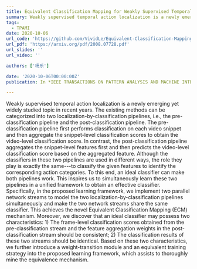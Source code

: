 ```yaml
---
title: Equivalent Classification Mapping for Weakly Supervised Temporal Action Localization
summary: Weakly supervised temporal action localization is a newly emerging yet widely studied topic in recent years. The existing methods can be categorized into two localization-by-classification pipelines, i.e., the pre-classification pipeline and the post-classification pipeline.
tags:
  - TPAMI
date: 2020-10-06
url_code: 'https://github.com/VividLe/Equivalent-Classification-Mapping'
url_pdf: 'https://arxiv.org/pdf/2008.07728.pdf'
url_slides: ''
url_video: ''

authors: ['杨乐']

date: '2020-10-06T00:00:00Z'
publication: In *IEEE TRANSACTIONS ON PATTERN ANALYSIS AND MACHINE INTELLIGENCE*

---
```


Weakly supervised temporal action localization is a newly emerging yet widely studied topic in recent years. The existing methods can be categorized into two localization-by-classification pipelines, i.e., the pre-classification pipeline and the post-classification pipeline. The pre-classification pipeline first performs classification on each video snippet and then aggregate the snippet-level classification scores to obtain the video-level classification score. In contrast, the post-classification pipeline aggregates the snippet-level features first and then predicts the video-level classification score based on the aggregated feature. Although the classifiers in these two pipelines are used in different ways, the role they play is exactly the same---to classify the given features to identify the corresponding action categories. To this end, an ideal classifier can make both pipelines work. This inspires us to simultaneously learn these two pipelines in a unified framework to obtain an effective classifier. Specifically, in the proposed learning framework, we implement two parallel network streams to model the two localization-by-classification pipelines simultaneously and make the two network streams share the same classifier. This achieves the novel Equivalent Classification Mapping (ECM) mechanism. Moreover, we discover that an ideal classifier may possess two characteristics: 1) The frame-level classification scores obtained from the pre-classification stream and the feature aggregation weights in the post-classification stream should be consistent; 2) The classification results of these two streams should be identical. Based on these two characteristics, we further introduce a weight-transition module and an equivalent training strategy into the proposed learning framework, which assists to thoroughly mine the equivalence mechanism.
